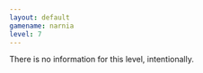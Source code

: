```yaml
---
layout: default
gamename: narnia
level: 7
---
```

There is no information for this level, intentionally.
